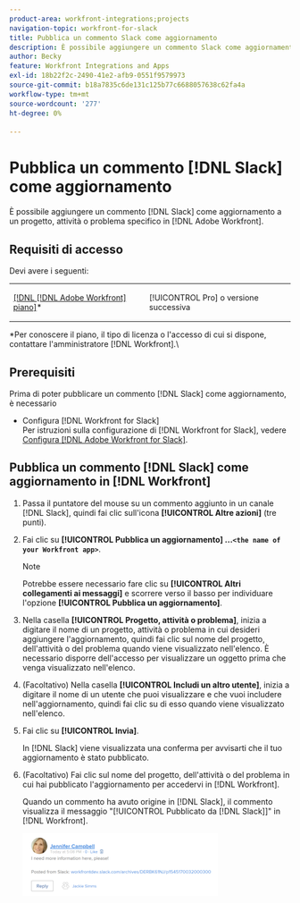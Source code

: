 ```yaml
---
product-area: workfront-integrations;projects
navigation-topic: workfront-for-slack
title: Pubblica un commento Slack come aggiornamento
description: È possibile aggiungere un commento Slack come aggiornamento a un progetto, attività o problema specifico in Adobe Workfront.
author: Becky
feature: Workfront Integrations and Apps
exl-id: 18b22f2c-2490-41e2-afb9-0551f9579973
source-git-commit: b18a7835c6de131c125b77c6688057638c62fa4a
workflow-type: tm+mt
source-wordcount: '277'
ht-degree: 0%

---
```


# Pubblica un commento [!DNL Slack] come aggiornamento

È possibile aggiungere un commento [!DNL Slack] come aggiornamento a un progetto, attività o problema specifico in [!DNL Adobe Workfront].

## Requisiti di accesso

Devi avere i seguenti:

<table style="table-layout:auto"> 
 <col> 
 </col> 
 <col> 
 </col> 
 <tbody> 
  <tr> 
   <td role="rowheader"><a href="https://business.adobe.com/products/workfront/pricing.html" target="_blank">[!DNL [!DNL Adobe Workfront] piano]</a>*</td> 
   <td> <p>[!UICONTROL Pro] o versione successiva</p> </td> 
  </tr> 
 </tbody> 
</table>

&#42;Per conoscere il piano, il tipo di licenza o l&#39;accesso di cui si dispone, contattare l&#39;amministratore [!DNL Workfront].\

## Prerequisiti

Prima di poter pubblicare un commento [!DNL Slack] come aggiornamento, è necessario

* Configura [!DNL Workfront for Slack]\
   Per istruzioni sulla configurazione di [!DNL Workfront for Slack], vedere [Configura [!DNL Adobe Workfront for Slack]](../../workfront-integrations-and-apps/using-workfront-with-slack/configure-workfront-for-slack.md).

## Pubblica un commento [!DNL Slack] come aggiornamento in [!DNL Workfront]

1. Passa il puntatore del mouse su un commento aggiunto in un canale [!DNL Slack], quindi fai clic sull&#39;icona **[!UICONTROL Altre azioni]** (tre punti).

1. Fai clic su **[!UICONTROL Pubblica un aggiornamento] ...`<the name of your Workfront app>`**.

   >[!NOTE]
   >
   >Potrebbe essere necessario fare clic su **[!UICONTROL Altri collegamenti ai messaggi]** e scorrere verso il basso per individuare l&#39;opzione **[!UICONTROL Pubblica un aggiornamento]**.
   >
   >
1. Nella casella **[!UICONTROL Progetto, attività o problema]**, inizia a digitare il nome di un progetto, attività o problema in cui desideri aggiungere l&#39;aggiornamento, quindi fai clic sul nome del progetto, dell&#39;attività o del problema quando viene visualizzato nell&#39;elenco. È necessario disporre dell&#39;accesso per visualizzare un oggetto prima che venga visualizzato nell&#39;elenco.
1. (Facoltativo) Nella casella **[!UICONTROL Includi un altro utente]**, inizia a digitare il nome di un utente che puoi visualizzare e che vuoi includere nell&#39;aggiornamento, quindi fai clic su di esso quando viene visualizzato nell&#39;elenco.
1. Fai clic su **[!UICONTROL Invia]**.

   In [!DNL Slack] viene visualizzata una conferma per avvisarti che il tuo aggiornamento è stato pubblicato.

1. (Facoltativo) Fai clic sul nome del progetto, dell&#39;attività o del problema in cui hai pubblicato l&#39;aggiornamento per accedervi in [!DNL Workfront].

   Quando un commento ha avuto origine in [!DNL Slack], il commento visualizza il messaggio &quot;[!UICONTROL Pubblicato da [!DNL Slack]]&quot; in [!DNL Workfront].

   ![Aggiornamento pubblicato da Slack](assets/slack-update-posted-from-slack-350x112.png)
